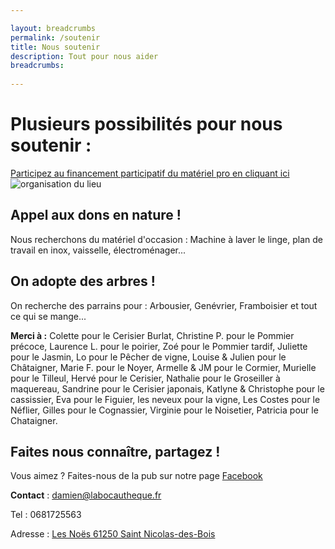 ```yaml
---

layout: breadcrumbs
permalink: /soutenir
title: Nous soutenir
description: Tout pour nous aider
breadcrumbs:
  
---
```



# Plusieurs possibilités pour nous soutenir :


[Participez au financement participatif du matériel pro en cliquant ici](https://www.zeste.coop/fr)
![organisation du lieu](https://damienchivialle.github.io/bocautheque/assets/img/zeste_crowdfunding_bio.png)


## Appel aux dons en nature !
Nous recherchons du matériel d'occasion :
Machine à laver le linge, plan de travail en inox, vaisselle, électroménager...

## On adopte des arbres !
On recherche des parrains pour : 
Arbousier, Genévrier, Framboisier et tout ce qui se mange...

**Merci à :**
Colette pour le Cerisier Burlat, Christine P. pour le Pommier précoce, Laurence L. pour le poirier, Zoé pour le Pommier tardif, Juliette pour le Jasmin, Lo pour le Pêcher de vigne, Louise & Julien pour le Châtaigner, Marie F. pour le Noyer, Armelle & JM pour le Cormier, Murielle pour le Tilleul, Hervé pour le Cerisier, Nathalie pour le Groseiller à maquereau, Sandrine pour le Cerisier japonais, Katlyne & Christophe pour le cassissier, Eva pour le Figuier, les neveux pour la vigne, Les Costes pour le Néflier, Gilles pour le Cognassier, Virginie pour le Noisetier, Patricia pour le Chataigner.


## Faites nous connaître, partagez !
Vous aimez ? Faites-nous de la pub sur notre page [Facebook](https://www.https://www.facebook.com/labocautheque)

**Contact** : damien@labocautheque.fr

Tel : 0681725563

Adresse : [Les Noës 61250 Saint Nicolas-des-Bois](https://www.google.com/maps/place/Les+No%C3%ABs,+61250+Saint-Nicolas-des-Bois/data=!4m2!3m1!1s0x4809e20eb4ca68c7:0xa1bfde62ea680501?sa=X&ved=2ahUKEwjbtbakwaT1AhWHBGMBHYHHDksQ8gF6BAgPEAE)

